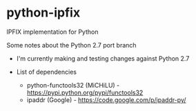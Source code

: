 python-ipfix
============

IPFIX implementation for Python 

Some notes about the Python 2.7 port branch

* I'm currently making and testing changes against Python 2.7 

* List of dependencies

	* python-functools32 (MiCHiLU) - https://pypi.python.org/pypi/functools32
	* ipaddr (Google) - https://code.google.com/p/ipaddr-py/

